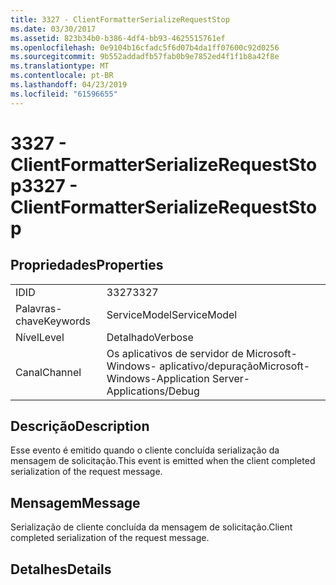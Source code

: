 ```yaml
---
title: 3327 - ClientFormatterSerializeRequestStop
ms.date: 03/30/2017
ms.assetid: 823b34b0-b386-4df4-bb93-4625515761ef
ms.openlocfilehash: 0e9104b16cfadc5f6d07b4da1ff07600c92d0256
ms.sourcegitcommit: 9b552addadfb57fab0b9e7852ed4f1f1b8a42f8e
ms.translationtype: MT
ms.contentlocale: pt-BR
ms.lasthandoff: 04/23/2019
ms.locfileid: "61596655"
---
```

# <a name="3327---clientformatterserializerequeststop"></a><span data-ttu-id="3040b-102">3327 - ClientFormatterSerializeRequestStop</span><span class="sxs-lookup"><span data-stu-id="3040b-102">3327 - ClientFormatterSerializeRequestStop</span></span>
## <a name="properties"></a><span data-ttu-id="3040b-103">Propriedades</span><span class="sxs-lookup"><span data-stu-id="3040b-103">Properties</span></span>  
  
|||  
|-|-|  
|<span data-ttu-id="3040b-104">ID</span><span class="sxs-lookup"><span data-stu-id="3040b-104">ID</span></span>|<span data-ttu-id="3040b-105">3327</span><span class="sxs-lookup"><span data-stu-id="3040b-105">3327</span></span>|  
|<span data-ttu-id="3040b-106">Palavras-chave</span><span class="sxs-lookup"><span data-stu-id="3040b-106">Keywords</span></span>|<span data-ttu-id="3040b-107">ServiceModel</span><span class="sxs-lookup"><span data-stu-id="3040b-107">ServiceModel</span></span>|  
|<span data-ttu-id="3040b-108">Nível</span><span class="sxs-lookup"><span data-stu-id="3040b-108">Level</span></span>|<span data-ttu-id="3040b-109">Detalhado</span><span class="sxs-lookup"><span data-stu-id="3040b-109">Verbose</span></span>|  
|<span data-ttu-id="3040b-110">Canal</span><span class="sxs-lookup"><span data-stu-id="3040b-110">Channel</span></span>|<span data-ttu-id="3040b-111">Os aplicativos de servidor de Microsoft-Windows- aplicativo/depuração</span><span class="sxs-lookup"><span data-stu-id="3040b-111">Microsoft-Windows-Application Server-Applications/Debug</span></span>|  
  
## <a name="description"></a><span data-ttu-id="3040b-112">Descrição</span><span class="sxs-lookup"><span data-stu-id="3040b-112">Description</span></span>  
 <span data-ttu-id="3040b-113">Esse evento é emitido quando o cliente concluída serialização da mensagem de solicitação.</span><span class="sxs-lookup"><span data-stu-id="3040b-113">This event is emitted when the client completed serialization of the request message.</span></span>  
  
## <a name="message"></a><span data-ttu-id="3040b-114">Mensagem</span><span class="sxs-lookup"><span data-stu-id="3040b-114">Message</span></span>  
 <span data-ttu-id="3040b-115">Serialização de cliente concluída da mensagem de solicitação.</span><span class="sxs-lookup"><span data-stu-id="3040b-115">Client completed serialization of the request message.</span></span>  
  
## <a name="details"></a><span data-ttu-id="3040b-116">Detalhes</span><span class="sxs-lookup"><span data-stu-id="3040b-116">Details</span></span>
